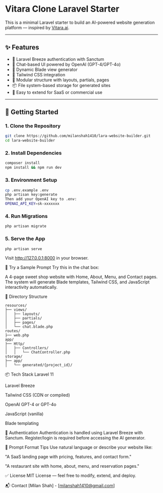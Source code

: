 # Vitara Clone Laravel Starter

This is a minimal Laravel starter to build an AI-powered website generation platform — inspired by [Vitara.ai](https://vitara.ai).

---

## ✨ Features

- 🔐 Laravel Breeze authentication with Sanctum
- 💬 Chat-based UI powered by OpenAI (GPT-4/GPT-4o)
- 🧠 Dynamic Blade view generator
- 🎨 Tailwind CSS integration
- 📂 Modular structure with layouts, partials, pages
- 📦 File system-based storage for generated sites
- 🧰 Easy to extend for SaaS or commercial use

---

## 🚀 Getting Started

### 1. Clone the Repository

```bash
git clone https://github.com/milanshah1410/lara-website-builder.git
cd lara-website-builder
```

### 2. Install Dependencies
```bash
composer install
npm install && npm run dev
```

### 3. Environment Setup
```bash
cp .env.example .env
php artisan key:generate
Then add your OpenAI key to .env:
OPENAI_API_KEY=sk-xxxxxxx
```

### 4. Run Migrations
```bash
php artisan migrate
```

### 5. Serve the App
```bash
php artisan serve
```
Visit http://127.0.0.1:8000 in your browser.

🧪 Try a Sample Prompt
Try this in the chat box:

A 4-page sweet shop website with Home, About, Menu, and Contact pages.
The system will generate Blade templates, Tailwind CSS, and JavaScript interactivity automatically.

📁 Directory Structure

    resources/
    ├── views/
    │   ├── layouts/
    │   ├── partials/
    │   ├── pages/
    │   └── chat.blade.php
    routes/
    ├── web.php
    app/
    ├── Http/
    │   ├── Controllers/
    │   │   └── ChatController.php
    storage/
    ├── app/
    │   └── generated/{project_id}/


📦 Tech Stack
Laravel 11

Laravel Breeze

Tailwind CSS (CDN or compiled)

OpenAI GPT-4 or GPT-4o

JavaScript (vanilla)

Blade templating


🔐 Authentication
Authentication is handled using Laravel Breeze with Sanctum. Register/login is required before accessing the AI generator.


🧠 Prompt Format Tips
Use natural language or describe your website like:

"A SaaS landing page with pricing, features, and contact form."

"A restaurant site with home, about, menu, and reservation pages."

✅ License
MIT License — feel free to modify, extend, and deploy.

📬 Contact
[Milan Shah] - [milanshah1410@gmail.com]
